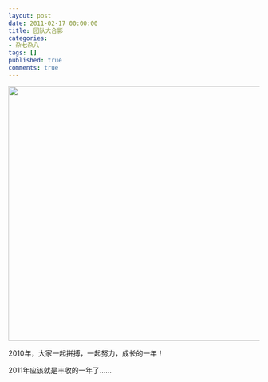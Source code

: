 ```yaml
---
layout: post
date: 2011-02-17 00:00:00
title: 团队大合影
categories:
- 杂七杂八
tags: []
published: true
comments: true
---
```

<p><a href="{{site.url}}/media/2011/02/3d725e59h9aceb7d073ef690.jpg"><img class="alignnone size-full wp-image-794" title="3d725e59h9aceb7d073ef&amp;690" src="{{site.url}}/media/2011/02/3d725e59h9aceb7d073ef690.jpg" alt="" width="679" height="510" /></a></p>

<p>2010年，大家一起拼搏，一起努力，成长的一年！</p>

<p>2011年应该就是丰收的一年了……</p>
